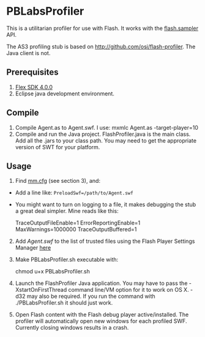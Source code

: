 PBLabsProfiler
==============

This is a utilitarian profiler for use with Flash. It works with the
[flash.sampler](http://livedocs.adobe.com/flash/9.0/ActionScriptLangRefV3/flash/sampler/package-detail.html) API.

The AS3 profiling stub is based on http://github.com/osi/flash-profiler. The Java client is not.

Prerequisites
-------------

1. [Flex SDK 4.0.0](http://opensource.adobe.com/wiki/display/flexsdk/Flex+SDK)
2. Eclipse java development environment.

Compile
-------

1. Compile Agent.as to Agent.swf. I use: mxmlc Agent.as -target-player=10
2. Compile and run the Java project. FlashProfiler.java is the main class. Add all the .jars to your class path. You may need to get the appropriate version of SWT for your platform.

Usage
-----

1. Find [mm.cfg](http://www.adobe.com/devnet/flashplayer/articles/flash_player_admin_guide/flash_player_admin_guide.pdf) (see section 3), and:
  * Add a line like: `PreloadSwf=/path/to/Agent.swf`
  * You might want to turn on logging to a file, it makes debugging the stub a great deal simpler. Mine reads like this:
  
    TraceOutputFileEnable=1
    ErrorReportingEnable=1
    MaxWarnings=1000000
    TraceOutputBuffered=1

2. Add *Agent.swf* to the list of trusted files using the Flash Player Settings Manager [here](http://www.macromedia.com/support/documentation/en/flashplayer/help/settings_manager04a.html#119065)
3. Make PBLabsProfiler.sh executable with:

    chmod u+x PBLabsProfiler.sh
    
4. Launch the FlashProfiler Java application. You may have to pass the -XstartOnFirstThread command line/VM option for it to work on OS X.  -d32 may also be required. If you run the command with ./PBLabsProfiler.sh it should just work.
5. Open Flash content with the Flash debug player active/installed. The profiler will automatically open new windows for each profiled SWF. Currently closing windows results in a crash.
